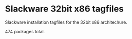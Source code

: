 Slackware 32bit x86 tagfiles
============================

Slackware installation tagfiles for the 32bit x86 architechure.

474 packages total.
